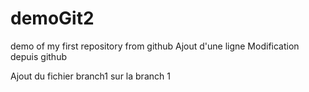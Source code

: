 # demoGit2
demo of my first repository from github
Ajout d'une ligne
Modification depuis github

Ajout du fichier branch1 sur la branch 1

